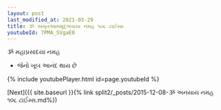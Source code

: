 ```yaml
---
layout: post
last_modified_at: 2021-03-29
title: ૐ અમૃતઆમશૂદ્ભવાયા નમહ ૧૦૮ ટાઈમ્સ
youtubeId: 7PMA_SVgaE8
---
```

 
 
 ૐ મહાપ્રસાદયા નમહ  
 
 -  જેનો ખૂબ આનંદ થાય છે 
 
  
 
  
 
 
 
 
 
 


{% include youtubePlayer.html id=page.youtubeId %}
 
[Next]({{ site.baseurl }}{% link  split2/_posts/2015-12-08-ૐ અનયાય નમહ  ૧૦૮ ટાઈમ્સ.md%})
 

